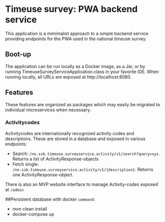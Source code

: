 # Timeuse survey: PWA backend service

This application is a mimimalist approach to a simple backend service providing endpoints for the PWA used in the national timeuse survey.

## Boot-up
The application can be run locally as a Docker image, as a Jar, or by running TimeuseSurveyServiceApplication.class in your favorite IDE.
When running locally, all URLs are exposed at http://localhost:8080.

## Features
These features are organized as packages which may easily be migrated to individual microservices when necessary.

### Activitycodes
Activitycodes are internationally recognized activity codes and descriptions. These are stored in a database and exposed in various endpoints:
- Search: `/no.ssb.timeuse.surveyservice.activity/v1/search?query=xyz`. Returns a list of ActivityResponse-objects
- Fetch single: `/no.ssb.timeuse.surveyservice.activity/v1/{description}`. Returns one ActivityResponse-object.

There is also an MVP website interface to manage Activity-codes exposed at `/admin`


##Persistent database with docker
`command:` 
- mvn clean install
- docker-compose up
